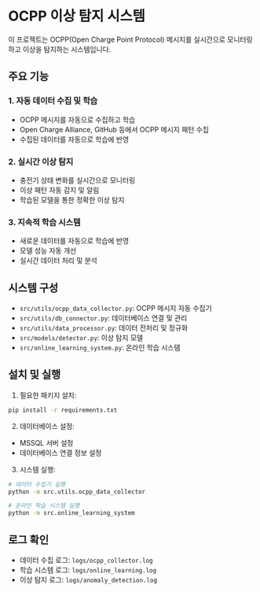 # OCPP 이상 탐지 시스템

이 프로젝트는 OCPP(Open Charge Point Protocol) 메시지를 실시간으로 모니터링하고 이상을 탐지하는 시스템입니다.

## 주요 기능

### 1. 자동 데이터 수집 및 학습
- OCPP 메시지를 자동으로 수집하고 학습
- Open Charge Alliance, GitHub 등에서 OCPP 메시지 패턴 수집
- 수집된 데이터를 자동으로 학습에 반영

### 2. 실시간 이상 탐지
- 충전기 상태 변화를 실시간으로 모니터링
- 이상 패턴 자동 감지 및 알림
- 학습된 모델을 통한 정확한 이상 탐지

### 3. 지속적 학습 시스템
- 새로운 데이터를 자동으로 학습에 반영
- 모델 성능 자동 개선
- 실시간 데이터 처리 및 분석

## 시스템 구성

- `src/utils/ocpp_data_collector.py`: OCPP 메시지 자동 수집기
- `src/utils/db_connector.py`: 데이터베이스 연결 및 관리
- `src/utils/data_processor.py`: 데이터 전처리 및 정규화
- `src/models/detector.py`: 이상 탐지 모델
- `src/online_learning_system.py`: 온라인 학습 시스템

## 설치 및 실행

1. 필요한 패키지 설치:
```bash
pip install -r requirements.txt
```

2. 데이터베이스 설정:
- MSSQL 서버 설정
- 데이터베이스 연결 정보 설정

3. 시스템 실행:
```bash
# 데이터 수집기 실행
python -m src.utils.ocpp_data_collector

# 온라인 학습 시스템 실행
python -m src.online_learning_system
```

## 로그 확인

- 데이터 수집 로그: `logs/ocpp_collector.log`
- 학습 시스템 로그: `logs/online_learning.log`
- 이상 탐지 로그: `logs/anomaly_detection.log` 